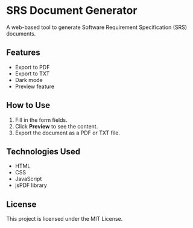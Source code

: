 # SRS Document Generator

A web-based tool to generate Software Requirement Specification (SRS) documents.

## Features
- Export to PDF
- Export to TXT
- Dark mode
- Preview feature

## How to Use
1. Fill in the form fields.
2. Click **Preview** to see the content.
3. Export the document as a PDF or TXT file.

## Technologies Used
- HTML
- CSS
- JavaScript
- jsPDF library

## License
This project is licensed under the MIT License.